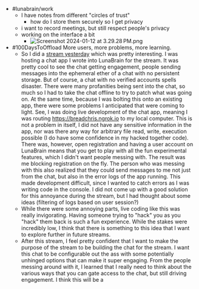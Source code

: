 - #lunabrain/work
	- I have notes from different "circles of trust"
		- how do I store them securely so I get privacy
	- i want to record meetings, but still respect people's privacy
	- working on the interface a bit
		- ![Screenshot 2024-01-12 at 3.29.28 PM.png](../assets/Screenshot_2024-01-12_at_3.29.28 PM_1705102174518_0.png)
- #100DaysToOffload More users, more problems, more learning.
	- So I did a [stream yesterday](https://www.youtube.com/live/FafcWFitxmQ?si=SW6ghTckNcgVLYYh&t=4918) which was pretty interesting. I was hosting a chat app I wrote into LunaBrain for the stream. It was pretty cool to see the chat getting engagement, people sending messages into the ephemeral ether of a chat with no persistent storage. But of course, a chat with no verified accounts spells disaster. There were many profanities being sent into the chat, so much so I had to take the chat offline to try to patch what was going on. At the same time, because I was bolting this onto an existing app, there were some problems I anticipated that were coming to light. See, I was doing live development of the chat app, meaning I was routing https://breadchris.ngrok.io to my local computer. This is not a problem in itself, I did not have any sensitive information in the app, nor was there any way for arbitrary file read, write, execution possible (I do have some confidence in my hacked together code). There was, however, open registration and having a user account on LunaBrain means that you get to play with all the fun experimental features, which I didn't want people messing with. The result was me blocking registration on the fly. The person who was messing with this also realized that they could send messages to me not just from the chat, but also in the error logs of the app running. This made development difficult, since I wanted to catch errors as I was writing code in the console. I did not come up with a good solution for this annoyance during the stream, but I had thought about some ideas (filtering of logs based on user session?)
	- While there were some annoying parts, live coding like this was really invigorating. Having someone trying to "hack" you as you "hack" them back is such a fun experience. While the stakes were incredibly low, I think that there is something to this idea that I want to explore further in future streams.
	- After this stream, I feel pretty confident that I want to make the purpose of the stream to be building the chat for the stream. I want this chat to be configurable out the ass with some potentially unhinged options that can make it super engaging. From the people messing around with it, I learned that I really need to think about the various ways that you can gate access to the chat, but still driving engagement. I think this will be a